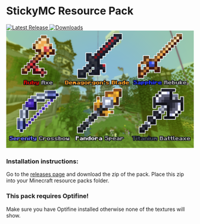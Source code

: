# StickyMC Resource Pack
[![Latest Release](https://img.shields.io/github/v/release/FeignedIgnorance/StickyMC-Resource-Pack) ![Downloads](https://img.shields.io/github/downloads/FeignedIgnorance/StickyMC-Resource-Pack/total)](https://github.com/FeignedIgnorance/StickyMC-Resource-Pack/releases/latest)
![Preview Image](/preview.png)


### Installation instructions:
Go to the [releases page](https://github.com/FeignedIgnorance/StickyMC-Resource-Pack/releases) and download the zip of the pack.
Place this zip into your Minecraft resource packs folder.

### This pack requires Optifine!
Make sure you have Optifine installed otherwise none of the textures will show.
